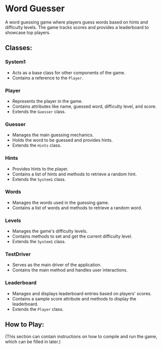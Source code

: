 
# Word Guesser

A word guessing game where players guess words based on hints and difficulty levels. The game tracks scores and provides a leaderboard to showcase top players.

## Classes:

### System1
- Acts as a base class for other components of the game.
- Contains a reference to the `Player`.

### Player
- Represents the player in the game.
- Contains attributes like name, guessed word, difficulty level, and score.
- Extends the `Guesser` class.

### Guesser
- Manages the main guessing mechanics.
- Holds the word to be guessed and provides hints.
- Extends the `Hints` class.

### Hints
- Provides hints to the player.
- Contains a list of hints and methods to retrieve a random hint.
- Extends the `System1` class.

### Words
- Manages the words used in the guessing game.
- Contains a list of words and methods to retrieve a random word.

### Levels
- Manages the game's difficulty levels.
- Contains methods to set and get the current difficulty level.
- Extends the `System1` class.

### TestDriver
- Serves as the main driver of the application.
- Contains the main method and handles user interactions.

### Leaderboard
- Manages and displays leaderboard entries based on players' scores.
- Contains a sample score attribute and methods to display the leaderboard.
- Extends the `Player` class.

## How to Play:

(This section can contain instructions on how to compile and run the game, which can be filled in later.)
